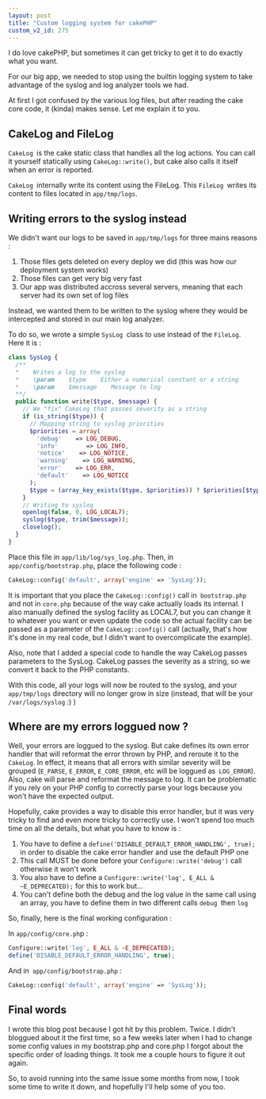 ```yaml
---
layout: post
title: "Custom logging system for cakePHP"
custom_v2_id: 275
---
```


I do love cakePHP, but sometimes it can get tricky to get it to do exactly
what you want.

For our big app, we needed to stop using the builtin logging system to take
advantage of the syslog and log analyzer tools we had.

At first I got confused by the various log files, but after reading the cake
core code, it (kinda) makes sense. Let me explain it to you.

## CakeLog and FileLog

`CakeLog `is the cake static class that handles all the log actions. You can
call it yourself statically using `CakeLog::write()`, but cake also calls it
itself when an error is reported.

`CakeLog `internally write its content using the FileLog. This `FileLog
`writes its content to files located in `app/tmp/logs`.

## Writing errors to the syslog instead

We didn't want our logs to be saved in `app/tmp/logs` for three mains reasons
:

  1. Those files gets deleted on every deploy we did (this was how our deployment system works)
  2. Those files can get very big very fast
  3. Our app was distributed accross several servers, meaning that each server had its own set of log files

Instead, we wanted them to be written to the syslog where they would be
intercepted and stored in our main log analyzer.

To do so, we wrote a simple `SysLog `class to use instead of the `FileLog`.
Here it is :


```php
class SysLog {
  /**
  *    Writes a log to the syslog
  *    \param    $type    Either a numerical constant or a string
  *    \param    $message    Message to log
  **/
  public function write($type, $message) {
    // We "fix" CakeLog that passes severity as a string
    if (is_string($type)) {
      // Mapping string to syslog priorities
      $priorities = array(
        'debug'    => LOG_DEBUG,
        'info'        => LOG_INFO,
        'notice'    => LOG_NOTICE,
        'warning'    => LOG_WARNING,
        'error'    => LOG_ERR,
        'default'    => LOG_NOTICE
      );
      $type = (array_key_exists($type, $priorities)) ? $priorities[$type] : $priorities['default'];
    }
    // Writing to syslog
    openlog(false, 0, LOG_LOCAL7);
    syslog($type, trim($message));
    closelog();
  }
}
```

Place this file in `app/lib/log/sys_log.php`. Then, in
`app/config/bootstrap.php`, place the following code :


```php
CakeLog::config('default', array('engine' => 'SysLog'));
```

It is important that you place the `CakeLog::config()` call in` bootstrap.php`
and not in `core.php` because of the way cake actually loads its internal. I
also manually defined the syslog facility as LOCAL7, but you can change it to
whatever you want or even update the code so the actual facility can be passed
as a parameter of the `CakeLog::config()` call (actually, that's how it's done
in my real code, but I didn't want to overcomplicate the example).

Also, note that I added a special code to handle the way CakeLog passes
parameters to the SysLog. CakeLog passes the severity as a string, so we
convert it back to the PHP constants.

With this code, all your logs will now be routed to the syslog, and your
`app/tmp/logs` directory will no longer grow in size (instead, that will be
your `/var/logs/syslog` :) )

## Where are my errors loggued now ?

Well, your errors are loggued to the syslog. But cake defines its own error
handler that will reformat the error thrown by PHP, and reroute it to the
`CakeLog`. In effect, it means that all errors with similar severity will be
grouped (`E_PARSE`, `E_ERROR`, `E_CORE_ERROR`, etc will be loggued as`
LOG_ERROR`). Also, cake will parse and reformat the message to log. It can be
problematic if you rely on your PHP config to correctly parse your logs
because you won't have the expected output.

Hopefully, cake provides a way to disable this error handler, but it was very
tricky to find and even more tricky to correctly use. I won't spend too much
time on all the details, but what you have to know is :

  1. You have to define a `define('DISABLE_DEFAULT_ERROR_HANDLING', true);` in order to disable the cake error handler and use the default PHP one
  2. This call MUST be done before your `Configure::write('debug')` call otherwise it won't work
  3. You also have to define a `Configure::write('log', E_ALL & ~E_DEPRECATED);` for this to work but...
  4. You can't define both the debug and the log value in the same call using an array, you have to define them in two different calls `debug `then `log`

So, finally, here is the final working configuration :

In `app/config/core.ph`p :


```php
Configure::write('log', E_ALL & ~E_DEPRECATED);
define('DISABLE_DEFAULT_ERROR_HANDLING', true);
```

And in` app/config/bootstrap.php` :


```php
CakeLog::config('default', array('engine' => 'SysLog'));
```

## Final words

I wrote this blog post because I got hit by this problem. Twice. I didn't
bloggued about it the first time, so a few weeks later when I had to change
some config values in my bootstrap.php and core.php I forgot about the
specific order of loading things. It took me a couple hours to figure it out
again.

So, to avoid running into the same issue some months from now, I took some
time to write it down, and hopefully I'll help some of you too.

